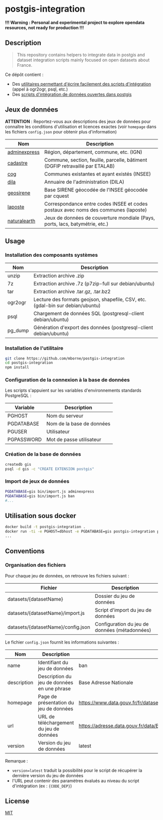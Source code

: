 # postgis-integration

**!!! Warning : Personal and experimental project to explore opendata resources, not ready for production !!!**

## Description

> This repository contains helpers to integrate data in postgis and dataset integration scripts mainly focused on open datasets about France.

Ce dépôt contient :

* Des [utilitaires permettant d'écrire facilement des scripts d'intégration](helper) (appel à ogr2ogr, psql, etc.)
* Des [scripts d'intégration de données ouvertes dans postgis](datasets)

## Jeux de données

**ATTENTION** : Reportez-vous aux descriptions des jeux de données pour connaître les conditions d'utilisation et licences exactes (voir `homepage` dans les fichiers `config.json` pour obtenir plus d'information)

| Nom                                                 | Description                                                                        |
| --------------------------------------------------- | ---------------------------------------------------------------------------------- |
| [adminexpress](./datasets/adminexpress/config.json) | Région, département, commune, etc. (IGN)                                           |
| [cadastre](./datasets/cadastre/config.json)         | Commune, section, feuille, parcelle, bâtiment (DGFIP retravaillé par ETALAB)       |
| [cog](./datasets/cog/config.json)                   | Communes existantes et ayant existés (INSEE)                                       |
| [dila](./datasets/dila/config.json)                 | Annuaire de l'administration (DILA)                                                |
| [geosirene](./datasets/geosirene/config.json)       | Base SIRENE géocodée de l'INSEE géocodée par cquest                                |
| [laposte](./datasets/laposte/config.json)           | Correspondance entre codes INSEE et codes postaux avec noms des communes (laposte) |
| [naturalearth](./datasets/naturalearth/config.json) | Jeux de données de couverture mondiale (Pays, ports, lacs, batymétrie, etc.)       |

## Usage

### Installation des composants systèmes

| Nom     | Description                                                                    |
| ------- | ------------------------------------------------------------------------------ |
| unzip   | Extraction archive .zip                                                        |
| 7z      | Extraction archive .7z (p7zip-full sur debian/ubuntu)                          |
| tar     | Extraction archive .tar.gz, .tar.bz2                                           |
| ogr2ogr | Lecture des formats geojson, shapefile, CSV, etc. (gdal-bin sur debian/ubuntu) |
| psql    | Chargement de données SQL (postgresql-client debian/ubuntu)                    |
| pg_dump | Génération d'export des données (postgresql-client debian/ubuntu)              |

### Installation de l'utilitaire

```bash
git clone https://github.com/mborne/postgis-integration
cd postgis-integration
npm install
```

### Configuration de la connexion à la base de données

Les scripts s'appuient sur les variables d'environnements standards PostgreSQL :

| Variable   | Description               |
| ---------- | ------------------------- |
| PGHOST     | Nom du serveur            |
| PGDATABASE | Nom de la base de données |
| PGUSER     | Utilisateur               |
| PGPASSWORD | Mot de passe utilisateur  |


### Création de la base de données

```bash
createdb gis
psql -d gis -c "CREATE EXTENSION postgis"
```

### Import de jeux de données

```bash
PGDATABASE=gis bin/import.js adminexpress
PGDATABASE=gis bin/import.js ban
#...
```

## Utilisation sous docker

```bash
docker build -t postgis-integration .
docker run -ti -e PGHOST=dbhost -e PGDATABASE=gis postgis-integration pgi-import adminexpress
...
```

## Conventions

### Organisation des fichiers

Pour chaque jeu de données, on retrouve les fichiers suivant :

| Fichier                            | Description                                   |
| ---------------------------------- | --------------------------------------------- |
| datasets/{datasetName}             | Dossier du jeu de données                     |
| datasets/{datasetName}/import.js   | Script d'import du jeu de données             |
| datasets/{datasetName}/config.json | Configuration du jeu de données (métadonnées) |

Le fichier `config.json` fournit les informations suivantes :

| Nom         | Description                                 | Exemple                                                                         |
| ----------- | ------------------------------------------- | ------------------------------------------------------------------------------- |
| name        | Identifiant du jeu de données               | ban                                                                             |
| description | Description du jeu de données en une phrase | Base Adresse Nationale                                                          |
| homepage    | Page de présentation du jeu de données      | https://www.data.gouv.fr/fr/datasets/ban-base-adresse-nationale/                |
| url         | URL de téléchargement du jeu de données     | https://adresse.data.gouv.fr/data/BAN_licence_gratuite_repartage_{CODE_DEP}.zip |
| version     | Version du jeu de données                   | latest                                                                          |

Remarque :

* `version=latest` traduit la possibilité pour le script de récupérer la dernière version du jeu de données
* l'URL peut contenir des paramètres évalués au niveau du script d'intégration (ex : `{CODE_DEP}`)

## License

[MIT](LICENSE)



